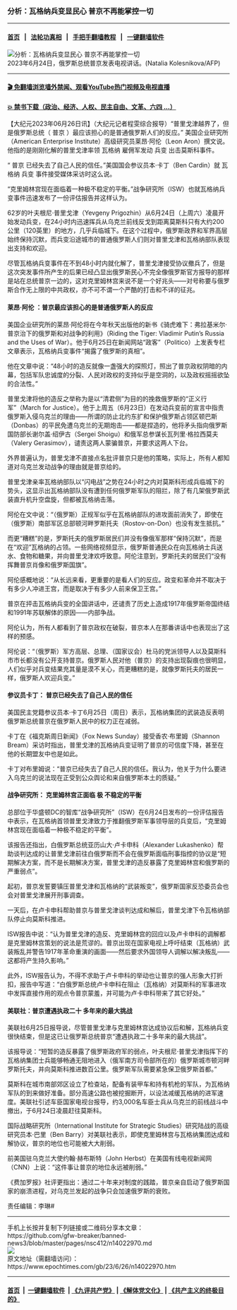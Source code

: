 ### 分析：瓦格纳兵变显民心 普京不再能掌控一切
------------------------

#### [首页](https://github.com/gfw-breaker/banned-news3/blob/master/README.md) &nbsp;&nbsp;|&nbsp;&nbsp; [法轮功真相](https://github.com/begood0513/basic/blob/master/README.md)  &nbsp;&nbsp;|&nbsp;&nbsp; [手把手翻墙教程](https://github.com/gfw-breaker/guides/wiki)  &nbsp;&nbsp;|&nbsp;&nbsp; [一键翻墙软件](https://github.com/gfw-breaker/nogfw/blob/master/README.md)  



<div><img alt="分析：瓦格纳兵变显民心 普京不再能掌控一切" class="attachment-djy_600_400 size-djy_600_400 wp-post-image" src="https://i.epochtimes.com/assets/uploads/2023/06/id14022185-000_33KT3Z3-600x400.jpg"/>
<div class="caption">
 2023年6月24日，俄罗斯总统普京发表电视讲话。(Natalia Kolesnikova/AFP)
</div></div><hr/>

#### [ 🎬  免翻墙浏览墙外禁闻、观看YouTube热门视频及电视直播](https://github.com/gfw-breaker/HelloWorld)

#### [ 💥  禁书下载（政治、经济、人权、民主自由、文革、六四 ...）](https://github.com/gfw-breaker/books/blob/master/README.md)

<div><p>
 【大纪元2023年06月26日讯】（大纪元记者程雯综合报导）“普⾥戈津越界了，但是俄罗斯总统（
 <ok href="https://www.epochtimes.com/gb/tag/%E6%99%AE%E4%BA%AC.html">
  普京
 </ok>
 ）最应该担心的是普通俄罗斯人们的反应。” 美国企业研究所（American Enterprise Institute）高级研究员莱昂‧阿伦（Leon Aron）撰文说。他指的是刚刚化解的普⾥戈津率领
 <ok href="https://www.epochtimes.com/gb/tag/%E7%93%A6%E6%A0%BC%E7%BA%B3.html">
  瓦格纳
 </ok>
 雇佣军发动
 <ok href="https://www.epochtimes.com/gb/tag/%E5%85%B5%E5%8F%98.html">
  兵变
 </ok>
 出击莫斯科事件。
</p>
<p>
 “
 <ok href="https://www.epochtimes.com/gb/tag/%E6%99%AE%E4%BA%AC.html">
  普京
 </ok>
 已经失去了自己人民的信任。”美国国会参议员本‧卡丁（Ben Cardin）就
 <ok href="https://www.epochtimes.com/gb/tag/%E7%93%A6%E6%A0%BC%E7%BA%B3.html">
  瓦格纳
 </ok>
 <ok href="https://www.epochtimes.com/gb/tag/%E5%85%B5%E5%8F%98.html">
  兵变
 </ok>
 事件接受媒体采访时这么说。
</p>
<p>
 “克里姆林宫现在面临着一种极不稳定的平衡。”战争研究所（ISW）也就瓦格纳兵变事件迅速发布了一份评估报告并这样认为。
</p>
<p>
 62岁的叶夫根尼‧普⾥戈津（Yevgeny Prigozhin）从6月24日（上周六）凌晨开始发动兵变，在24小时内迅速挥兵从乌克兰前线反戈到距离莫斯科只有大约200公里（120英里）的地方，几乎兵临城下。在这个过程中，俄罗斯政界和军界高层始终保持沉默，而兵变沿途城市的普通俄罗斯人们则对普⾥戈津和瓦格纳部队表现出支持和欢迎。
</p>
<p>
 尽管瓦格纳兵变事件在不到48小时内就化解了，普⾥戈津接受协议撤兵了，但是这次突发事件所产生的后果已经凸显出俄罗斯民心不完全像俄罗斯官方报导的那样是站在总统普京一边的，这对克里姆林宫来说不是一个好兆头——对号称要与俄罗斯合作无上限的中共政权，亦不可不谓一个严酷的打击和不详的征兆。
</p>
<h4>
 <strong>
  莱昂‧阿伦
 </strong>
 <strong>
  ：普京最应该担心的是普通俄罗斯人的反应
 </strong>
</h4>
<p>
 美国企业研究所的莱昂‧阿伦将在今年秋天出版他的新书《骑虎难下：弗拉基米尔‧普京治下的俄罗斯和对战争的利用》（Riding the Tiger: Vladimir Putin’s Russia and the Uses of War）。他于6月25日在新闻网站“政客”（Politico）上发表专栏文章表示，瓦格纳兵变事件“揭露了俄罗斯的真相”。
</p>
<p>
 他在文章中说：“48小时的造反就像一盏强大的探照灯，照出了普京政权阴暗的内幕，包括军队忠诚度的分裂、人民对政权的支持似乎是空洞的，以及政权摇摇欲坠的合法性。”
</p>
<p>
 普⾥戈津将他的造反之举称为是以“清君侧”为目的的挽救俄罗斯的“正义行军”（March for Justice）。他于上周五（6月23日）在发动兵变前的宣言中指责俄罗斯入侵乌克兰的理由——所谓的防止北约东扩和保护俄罗斯占领区顿巴斯（Donbas）的平民免遭乌克兰的无期炮击——都是捏造的，他将矛头指向俄罗斯国防部长谢尔盖‧绍伊古（Sergei Shoigu）和俄军总参谋长瓦列⾥‧格拉西莫夫（Valery Gerasimov），谴责这两人蒙骗普京，并要求这两人下台。
</p>
<p>
 外界普遍认为，普⾥戈津不直接点名批评普京只是他的策略，实际上，所有人都知道对乌克兰发动战争的理由就是普京给的。
</p>
<p>
 普⾥戈津亲率瓦格纳部队以“闪电战”之势在24小时之内对莫斯科形成兵临城下的势头，这显示出瓦格纳部队没有遭到任何俄罗斯军队的阻拦，除了有几架俄罗斯武装直升机升空盘旋，但都被瓦格纳击落。
</p>
<p>
 阿伦在文中说：“（俄罗斯）正规军似乎在瓦格纳部队的进攻面前消失了，即使在（俄罗斯）南部军区总部顿河畔罗斯托夫（Rostov-on-Don）也没有发生抵抗。”
</p>
<p>
 而更“糟糕”的是，罗斯托夫的俄罗斯居民们并没有像俄军那样“保持沉默”，而是在“欢迎”瓦格纳的占领。一些网络视频显示，俄罗斯普通民众在向瓦格纳士兵送水、食物和糖果，并向普⾥戈津欢呼致意。阿伦注意到，罗斯托夫的居民们“没有挥舞普京肖像和俄罗斯国旗”。
</p>
<p>
 阿伦感概地说：“从长远来看，更重要的是看人们的反应。政变和革命并不取决于有多少人冲进王宫，而是取决于有多少人前来保卫王宫。”
</p>
<p>
 普京在抨击瓦格纳兵变的全国讲话中，还谴责了历史上造成1917年俄罗斯帝国终结和1991年苏联解体的原因——内部争战。
</p>
<p>
 阿伦认为，所有人都看到了普京政权在破裂，普京本人在那番讲话中也表现出了这样的预感。
</p>
<p>
 阿伦说：“（俄罗斯）军方高层、总理、（国家议会）杜马的党派领导人以及莫斯科市市长都没有公开支持普京。俄罗斯人民对他（普京）的支持出现裂痕也很明显，人们似乎对兵变结果充其量是漠不关心，而更糟糕的是，就像罗斯托夫的居民一样，俄罗斯人欢迎兵变。”
</p>
<h4>
 <strong>
  参议员卡丁：
 </strong>
 <strong>
  普京已经失去了自己人民的信任
 </strong>
</h4>
<p>
 美国民主党籍参议员本‧卡丁6月25日（周日）表示，瓦格纳集团的武装造反表明俄罗斯总统普京在俄罗斯人民中的权力正在减弱。
</p>
<p>
 卡丁在《福克斯周日新闻》（Fox News Sunday）接受香农‧布⾥姆（Shannon Bream）采访时指出，普⾥戈津的瓦格纳兵变证明了普京的可信度下降，甚至在他的长期盟友中也是如此。
</p>
<p>
 卡丁对布⾥姆说：“普京已经失去了自己人民的信任。我认为，他关于为什么要进入乌克兰的说法现在正受到公众舆论和来自俄罗斯本土的质疑。”
</p>
<h4>
 <strong>
  战争研究所：
 </strong>
 <strong>
  克里姆林宫正面临
 </strong>
 <strong>
  极
 </strong>
 <strong>
  不稳定的平衡
 </strong>
</h4>
<p>
 总部位于华盛顿DC的智库“战争研究所”（ISW）在6月24日发布的一份评估报告中表示，在瓦格纳首领普⾥戈津致力于推翻俄罗斯军事领导层的兵变后，“克里姆林宫现在面临着一种极不稳定的平衡”。
</p>
<p>
 该报告还指出，白俄罗斯总统亚历山大‧卢卡申科（Alexander Lukashenko）帮助谈判达成的让普⾥戈津前往白俄罗斯而不会在俄罗斯面临刑事指控的协议是“短期解决方案，而不是长期解决方案，普⾥戈津的造反暴露了克里姆林宫和俄罗斯的严重弱点”。
</p>
<p>
 起初，普京发誓要镇压普⾥戈津和瓦格纳的“武装叛变”，俄罗斯国家反恐委员会也会对普⾥戈津展开刑事调查。
</p>
<p>
 一天后，在卢卡申科帮助普京与普⾥戈津谈判达成和解后，普⾥戈津下令瓦格纳部队停止向莫斯科推进。
</p>
<p>
 ISW报告中说：“认为普⾥戈津的造反、克里姆林宫的回应以及卢卡申科的调解都是克里姆林宫策划的说法是荒谬的。普京出现在国家电视上呼吁结束（瓦格纳）武装叛乱并警告1917年革命重演的画面——然后要求外国领导人调解以解决叛乱——这都将产生持久影响。”
</p>
<p>
 此外，ISW报告认为，不得不求助于卢卡申科的举动也让普京的强人形象大打折扣，报告中写道：“白俄罗斯总统卢卡申科在阻止（瓦格纳）对莫斯科的军事进攻中发挥直接作用的观点令普京蒙羞，并可能为卢卡申科带来了其它好处。”
</p>
<h4>
 <strong>
  美联社：普京遭遇执政二十
 </strong>
 <strong>
  多年来的最大挑战
 </strong>
</h4>
<p>
 美联社6月25日报导说，尽管普⾥戈津与克里姆林宫达成协议后和解，瓦格纳兵变很快结束，但是这已让俄罗斯总统普京“遭遇执政二十多年来的最大挑战”。
</p>
<p>
 该报导说：“短暂的造反暴露了俄罗斯政府军的弱点，叶夫根尼‧普⾥戈津指挥下的瓦格纳集团士兵能够畅通无阻地进入（俄军南方司令部所在的）俄罗斯城市顿河畔罗斯托夫，并向莫斯科推进数百公里。俄罗斯军队需要紧急保卫俄罗斯首都。”
</p>
<p>
 莫斯科在城市南部郊区设立了检查站，配备有装甲车和持有机枪的军队，为瓦格纳军队的到来做好准备。部分高速公路也被挖掘断开，以设法减缓瓦格纳的进军速度。美联社引述车臣国家电视台报导，约3,000名车臣士兵从乌克兰的前线战斗中撤出，于6月24日凌晨赶往莫斯科。
</p>
<p>
 国际战略研究所（International Institute for Strategic Studies）研究陆战的高级研究员本‧巴里（Ben Barry）对美联社表示，即使克里姆林宫与瓦格纳集团达成和解协议，普京的地位也可能被大大削弱。
</p>
<p>
 前美国驻乌克兰大使约翰‧赫布斯特（John Herbst）在美国有线电视新闻网（CNN）上说：“这件事让普京的地位永远被削弱。”
</p>
<p>
 《费加罗报》社评更指出：通过二十年来对制度的践踏，普京亲自启动了俄罗斯国家的崩溃进程，对乌克兰发起的战争只会加速俄罗斯的衰败。
</p>
<p>
 责任编辑：李琳#
</p>
</div>
<hr/>
手机上长按并复制下列链接或二维码分享本文章：<br/>
https://github.com/gfw-breaker/banned-news3/blob/master/pages/nsc412/n14022970.md <br/>
<a href='https://github.com/gfw-breaker/banned-news3/blob/master/pages/nsc412/n14022970.md'><img src='https://github.com/gfw-breaker/banned-news3/blob/master/pages/nsc412/n14022970.md.png'/></a> <br/>
原文地址（需翻墙访问）：https://www.epochtimes.com/gb/23/6/26/n14022970.htm


------------------------
#### [首页](https://github.com/gfw-breaker/banned-news3/blob/master/README.md) &nbsp;|&nbsp; [一键翻墙软件](https://github.com/gfw-breaker/nogfw/blob/master/README.md) &nbsp;| [《九评共产党》](https://github.com/gfw-breaker/9ping.md/blob/master/README.md#九评之一评共产党是什么) | [《解体党文化》](https://github.com/gfw-breaker/jtdwh.md/blob/master/README.md) | [《共产主义的终极目的》](https://github.com/gfw-breaker/gczydzjmd.md/blob/master/README.md)


<img src='http://gfw-breaker.win/banned-news3/pages/nsc412/n14022970.md' width='0px' height='0px'/>